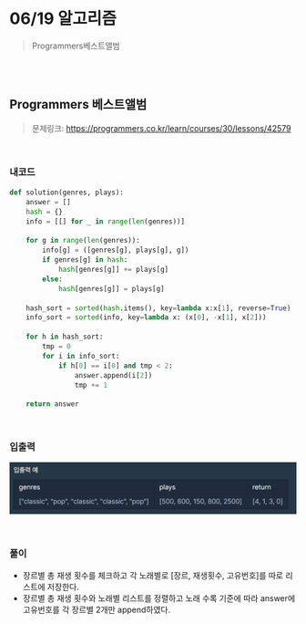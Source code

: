 # 06/19 알고리즘

> Programmers베스트앨범

<br>

<br>

## Programmers 베스트앨범

> 문제링크: https://programmers.co.kr/learn/courses/30/lessons/42579

<br>

### 내코드

```python
def solution(genres, plays):
    answer = []
    hash = {}
    info = [[] for _ in range(len(genres))]
    
    for g in range(len(genres)):
        info[g] = ([genres[g], plays[g], g])
        if genres[g] in hash:
            hash[genres[g]] += plays[g]
        else:
            hash[genres[g]] = plays[g]
            
    hash_sort = sorted(hash.items(), key=lambda x:x[1], reverse=True)
    info_sort = sorted(info, key=lambda x: (x[0], -x[1], x[2]))
    
    for h in hash_sort:
        tmp = 0
        for i in info_sort:
            if h[0] == i[0] and tmp < 2:
                answer.append(i[2])
                tmp += 1
                
    return answer  
```

<br>

### 입출력

![image-20210619235612162](README.assets/image-20210619235612162.png)

<br>

### 풀이

- 장르별 총 재생 횟수를 체크하고 각 노래별로 [장르, 재생횟수, 고유번호]를 따로 리스트에 저장한다.
- 장르별 총 재생 횟수와 노래별 리스트를 정렬하고 노래 수록 기준에 따라 answer에 고유번호를 각 장르별 2개만 append하였다.